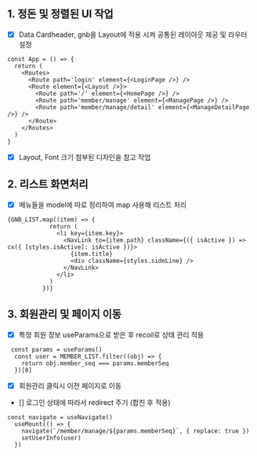 ## 1. 정돈 및 정렬된 UI 작업

- [x] Data Cardheader, gnb을 Layout에 적용 시켜 공통된 레이아웃 제공 및 라우터 설정
```tsx
const App = () => {
  return (
    <Routes>
      <Route path='login' element={<LoginPage />} />
      <Route element={<Layout />}>
        <Route path='/' element={<HomePage />} />
        <Route path='member/manage' element={<ManagePage />} />
        <Route path='member/manage/detail' element={<ManageDetailPage />} />
      </Route>
    </Routes>
  )
}
```

- [x]  Layout, Font 크기 첨부된 디자인을 참고 작업

## 2. 리스트 화면처리
- [x] 메뉴들을  model에 따로 정리하여 map 사용해 리스트 처리

```tsx
{GNB_LIST.map((item) => {
            return (
              <li key={item.key}>
                <NavLink to={item.path} className={({ isActive }) => cx({ [styles.isActive]: isActive })}>
                  {item.title}
                  <div className={styles.sideLine} />
                </NavLink>
              </li>
            )
          })}
```

## 3. 회원관리 및 페이지 이동
- [x] 특정 회원 정보 useParams으로 받은 후 recoil로 상태 관리 적용
```tsx
 const params = useParams()
  const user = MEMBER_LIST.filter((obj) => {
    return obj.member_seq === params.memberSeq
  })[0]
```

- [x] 회원관리 클릭시 이전 페이지로 이동
- [] 로그인 상태에 따라서 redirect 주기 (합친 후 적용)
```tsx
const navigate = useNavigate()
  useMount(() => {
    navigate(`/member/manage/${params.memberSeq}`, { replace: true })
    setUserInfo(user)
  })
```
